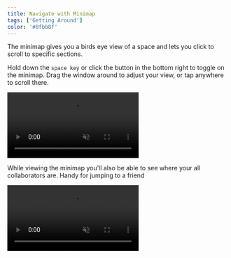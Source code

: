 ```yaml
---
title: Navigate with Minimap
tags: ['Getting Around']
color: '#8fbb8f'
---
```


The minimap gives you a birds eye view of a space and lets you click to scroll to specific sections.

Hold down the `space key` or click the button in the bottom right to toggle on the minimap. Drag the window around to adjust your view, or tap anywhere to scroll there.

<video class="wide" autoplay loop muted playsinline>
  <source src="https://kinopio-updates.us-east-1.linodeobjects.com/minimap.mp4">
</video>

While viewing the minimap you'll also be able to see where your all collaborators are. Handy for jumping to a friend

<video class="" autoplay loop muted playsinline>
  <source src="https://kinopio-updates.us-east-1.linodeobjects.com/minimap-3.mp4">
</video>
